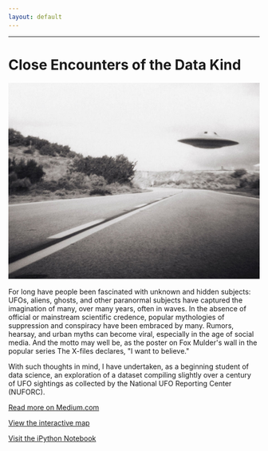 ```yaml
---
layout: default
---
```


***
# Close Encounters of the Data Kind

![UFO](assets/img/IMG_4791.jpeg)

For long have people been fascinated with unknown and hidden subjects: UFOs, aliens, ghosts, and other paranormal subjects have captured the imagination of many, over many years, often in waves. In the absence of official or mainstream scientific credence, popular mythologies of suppression and conspiracy have been embraced by many. Rumors, hearsay, and urban myths can become viral, especially in the age of social media. And the motto may well be, as the poster on Fox Mulder's wall in the popular series The X-files declares, "I want to believe."

With such thoughts in mind, I have undertaken, as a beginning student of data science, an exploration of a dataset compiling slightly over a century of UFO sightings as collected by the National UFO Reporting Center (NUFORC).

[Read more on Medium.com](https://medium.com/@karenfisher_88874/close-encounters-of-the-data-kind-3a85c72f8400)

[View the interactive map](../ufosightings/sightings.html)

[Visit the iPython Notebook](../ufosightings/blob/master/NUFORC_ufo_dataset1.ipynb)
